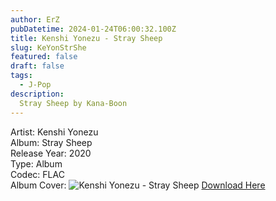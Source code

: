 ```yaml
---
author: ErZ
pubDatetime: 2024-01-24T06:00:32.100Z
title: Kenshi Yonezu - Stray Sheep
slug: KeYonStrShe
featured: false
draft: false
tags:
  - J-Pop
description:
  Stray Sheep by Kana-Boon
---
```

Artist: Kenshi Yonezu<br>
Album: Stray Sheep<br>
Release Year: 2020<br>
Type: Album<br>
Codec: FLAC<br>
Album Cover: ![Kenshi Yonezu - Stray Sheep](https://ucarecdn.com/844a31bb-0080-4b5d-b91f-b0b79d461b56/-/preview/300x300/-/quality/smart_retina/-/format/auto/)
[Download Here](https://cuty.io/KeYonStrShe)